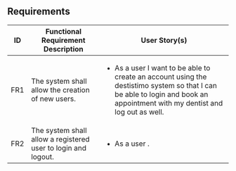 ## Requirements

<table>
    <thead>
        <tr>
            <th>ID</th>
            <th>Functional Requirement Description</th>
            <th>User Story(s)</th>
        </tr>
    </thead>
    <tbody>
        <tr>
            <td>FR1</td>
            <td>The system shall allow the creation of new users.</td>
            <td>
                <ul>
                    <li>
                        As a user I want to be able to create an account using the destistimo system so that I can be able to login and book an appointment with my dentist and log out as well.
                    </li>
                </ul>
            </td>
        </tr>
        <tr>
            <td>FR2</td>
            <td>The system shall allow a registered user to login and logout.</td>
            <td>
                <ul>
                    <li>
                        As a user .
                    </li>
                </ul>
            </td>
        </tr>
    </tbody>
</table>
